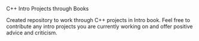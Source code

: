 C++ Intro Projects through Books

Created repository to work through C++ projects in Intro book. Feel free to contribute any intro projects you are currently 
working on and offer positive advice and criticism.
